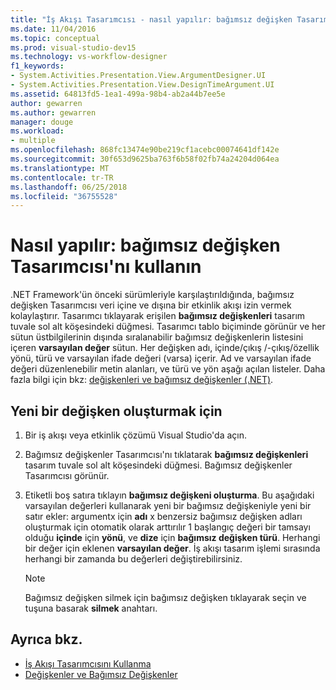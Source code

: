```yaml
---
title: "İş Akışı Tasarımcısı - nasıl yapılır: bağımsız değişken Tasarımcısı'nı kullanın"
ms.date: 11/04/2016
ms.topic: conceptual
ms.prod: visual-studio-dev15
ms.technology: vs-workflow-designer
f1_keywords:
- System.Activities.Presentation.View.ArgumentDesigner.UI
- System.Activities.Presentation.View.DesignTimeArgument.UI
ms.assetid: 64813fd5-1ea1-499a-98b4-ab2a44b7ee5e
author: gewarren
ms.author: gewarren
manager: douge
ms.workload:
- multiple
ms.openlocfilehash: 868fc13474e90be219cf1acebc00074641df142e
ms.sourcegitcommit: 30f653d9625ba763f6b58f02fb74a24204d064ea
ms.translationtype: MT
ms.contentlocale: tr-TR
ms.lasthandoff: 06/25/2018
ms.locfileid: "36755528"
---
```

# <a name="how-to-use-the-argument-designer"></a>Nasıl yapılır: bağımsız değişken Tasarımcısı'nı kullanın

.NET Framework'ün önceki sürümleriyle karşılaştırıldığında, bağımsız değişken Tasarımcısı veri içine ve dışına bir etkinlik akışı izin vermek kolaylaştırır. Tasarımcı tıklayarak erişilen **bağımsız değişkenleri** tasarım tuvale sol alt köşesindeki düğmesi. Tasarımcı tablo biçiminde görünür ve her sütun üstbilgilerinin dışında sıralanabilir bağımsız değişkenlerin listesini içeren **varsayılan değer** sütun. Her değişken adı, içinde/çıkış /-çıkış/özellik yönü, türü ve varsayılan ifade değeri (varsa) içerir. Ad ve varsayılan ifade değeri düzenlenebilir metin alanları, ve türü ve yön aşağı açılan listeler. Daha fazla bilgi için bkz: [değişkenleri ve bağımsız değişkenler (.NET)](/dotnet/framework/windows-workflow-foundation/variables-and-arguments).

## <a name="to-create-a-new-argument"></a>Yeni bir değişken oluşturmak için

1.  Bir iş akışı veya etkinlik çözümü Visual Studio'da açın.

2.  Bağımsız değişkenler Tasarımcısı'nı tıklatarak **bağımsız değişkenleri** tasarım tuvale sol alt köşesindeki düğmesi. Bağımsız değişkenler Tasarımcısı görünür.

3.  Etiketli boş satıra tıklayın **bağımsız değişkeni oluşturma**. Bu aşağıdaki varsayılan değerleri kullanarak yeni bir bağımsız değişkeniyle yeni bir satır ekler: argumentx için **adı** x benzersiz bağımsız değişken adları oluşturmak için otomatik olarak arttırılır 1 başlangıç değeri bir tamsayı olduğu **içinde**  için **yönü**, ve **dize** için **bağımsız değişken türü**. Herhangi bir değer için eklenen **varsayılan değer**. İş akışı tasarım işlemi sırasında herhangi bir zamanda bu değerleri değiştirebilirsiniz.

    > [!NOTE]
    > Bağımsız değişken silmek için bağımsız değişken tıklayarak seçin ve tuşuna basarak **silmek** anahtarı.

## <a name="see-also"></a>Ayrıca bkz.

- [İş Akışı Tasarımcısını Kullanma](../workflow-designer/using-the-workflow-designer.md)
- [Değişkenler ve Bağımsız Değişkenler](/dotnet/framework/windows-workflow-foundation/variables-and-arguments)